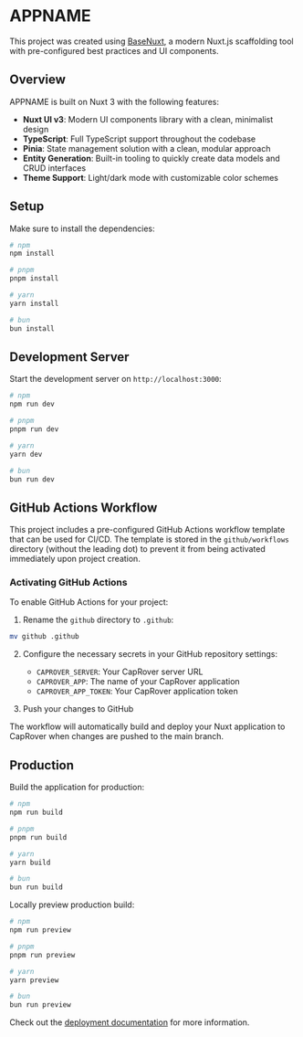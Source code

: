 # APPNAME

This project was created using [BaseNuxt](https://github.com/BaseTechStack/basenuxt), a modern Nuxt.js scaffolding tool with pre-configured best practices and UI components.

## Overview

APPNAME is built on Nuxt 3 with the following features:

- **Nuxt UI v3**: Modern UI components library with a clean, minimalist design
- **TypeScript**: Full TypeScript support throughout the codebase
- **Pinia**: State management solution with a clean, modular approach
- **Entity Generation**: Built-in tooling to quickly create data models and CRUD interfaces
- **Theme Support**: Light/dark mode with customizable color schemes

## Setup

Make sure to install the dependencies:

```bash
# npm
npm install

# pnpm
pnpm install

# yarn
yarn install

# bun
bun install
```

## Development Server

Start the development server on `http://localhost:3000`:

```bash
# npm
npm run dev

# pnpm
pnpm run dev

# yarn
yarn dev

# bun
bun run dev
```

## GitHub Actions Workflow

This project includes a pre-configured GitHub Actions workflow template that can be used for CI/CD. The template is stored in the `github/workflows` directory (without the leading dot) to prevent it from being activated immediately upon project creation.

### Activating GitHub Actions

To enable GitHub Actions for your project:

1. Rename the `github` directory to `.github`:

```bash
mv github .github
```

2. Configure the necessary secrets in your GitHub repository settings:
   - `CAPROVER_SERVER`: Your CapRover server URL
   - `CAPROVER_APP`: The name of your CapRover application
   - `CAPROVER_APP_TOKEN`: Your CapRover application token

3. Push your changes to GitHub

The workflow will automatically build and deploy your Nuxt application to CapRover when changes are pushed to the main branch.

## Production

Build the application for production:

```bash
# npm
npm run build

# pnpm
pnpm run build

# yarn
yarn build

# bun
bun run build
```

Locally preview production build:

```bash
# npm
npm run preview

# pnpm
pnpm run preview

# yarn
yarn preview

# bun
bun run preview
```

Check out the [deployment documentation](https://nuxt.com/docs/getting-started/deployment) for more information.
